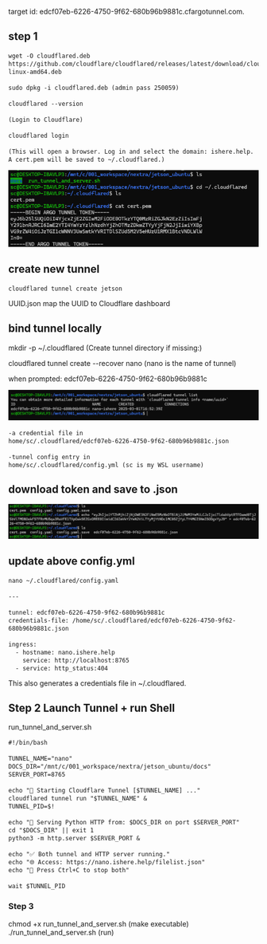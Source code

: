 
target id: edcf07eb-6226-4750-9f62-680b96b9881c.cfargotunnel.com.

## step 1
```
wget -O cloudflared.deb https://github.com/cloudflare/cloudflared/releases/latest/download/cloudflared-linux-amd64.deb

sudo dpkg -i cloudflared.deb (admin pass 250059)

cloudflared --version

(Login to Cloudflare)

cloudflared login

(This will open a browser. Log in and select the domain: ishere.help. A cert.pem will be saved to ~/.cloudflared.)

```

![alt text](./ubuntu_1.png)

## create new tunnel
```
cloudflared tunnel create jetson
```
UUID.json
map the UUID to Cloudflare dashboard


## bind tunnel locally

mkdir -p ~/.cloudflared (Create tunnel directory if missing:)

cloudflared tunnel create --recover nano (nano is the name of tunnel)

when prompted:
edcf07eb-6226-4750-9f62-680b96b9881c

![alt text](./ubuntu_2.png)

```
-a credential file in
home/sc/.cloudflared/edcf07eb-6226-4750-9f62-680b96b9881c.json

-tunnel config entry in
home/sc/.cloudflared/config.yml (sc is my WSL username)

```

## download token and save to .json

![alt text](./ubuntu_3.png)

## update above config.yml

```
nano ~/.cloudflared/config.yaml

---

tunnel: edcf07eb-6226-4750-9f62-680b96b9881c
credentials-file: /home/sc/.cloudflared/edcf07eb-6226-4750-9f62-680b96b9881c.json

ingress:
  - hostname: nano.ishere.help
    service: http://localhost:8765
  - service: http_status:404

```

This also generates a credentials file in ~/.cloudflared.

## Step 2 Launch Tunnel + run Shell

run_tunnel_and_server.sh
```
#!/bin/bash

TUNNEL_NAME="nano"
DOCS_DIR="/mnt/c/001_workspace/nextra/jetson_ubuntu/docs"
SERVER_PORT=8765

echo "🚀 Starting Cloudflare Tunnel [$TUNNEL_NAME] ..."
cloudflared tunnel run "$TUNNEL_NAME" &
TUNNEL_PID=$!

echo "📂 Serving Python HTTP from: $DOCS_DIR on port $SERVER_PORT"
cd "$DOCS_DIR" || exit 1
python3 -m http.server $SERVER_PORT &

echo "✅ Both tunnel and HTTP server running."
echo "🌐 Access: https://nano.ishere.help/filelist.json"
echo "🔁 Press Ctrl+C to stop both"

wait $TUNNEL_PID
```


### Step 3

chmod +x run_tunnel_and_server.sh (make executable)
./run_tunnel_and_server.sh (run)
